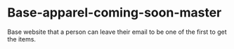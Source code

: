 # Base-apparel-coming-soon-master
Base website  that a person can leave their email to be one of the first to get the items.
